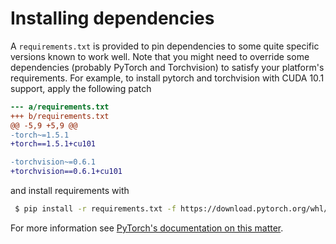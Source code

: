 # Installing dependencies
A `requirements.txt` is provided to pin dependencies to some quite specific versions known to work well.
Note that you might need to override some dependencies (probably PyTorch and Torchvision) to satisfy your platform's requirements.
For example, to install pytorch and torchvision with CUDA 10.1 support, apply the following patch

```diff
--- a/requirements.txt
+++ b/requirements.txt
@@ -5,9 +5,9 @@
-torch~=1.5.1
+torch==1.5.1+cu101

-torchvision~=0.6.1
+torchvision==0.6.1+cu101
 ```

and install requirements with

```sh
 $ pip install -r requirements.txt -f https://download.pytorch.org/whl/torch_stable.html
```

For more information see [PyTorch's documentation on this matter](https://pytorch.org/get-started/previous-versions/).
